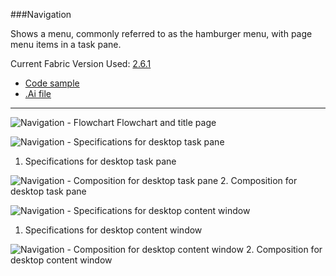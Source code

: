 ###Navigation

Shows a menu, commonly referred to as the hamburger menu, with page menu items in a task pane. 

Current Fabric Version Used: [2.6.1](https://github.com/OfficeDev/office-ui-fabric-core/releases/tag/2.6.1)

* [Code sample](https://github.com/OfficeDev/Office-Add-in-UX-Design-Patterns-Code/tree/master/templates/navigation/navigation)
* [.Ai file](https://github.com/OfficeDev/Office-Add-in-UX-Design-Patterns/blob/master/Patterns/Source%20Files/Navigation.ai?raw=true)

***
![Navigation - Flowchart](https://raw.githubusercontent.com/OfficeDev/Office-Add-in-UX-Design-Patterns/master/Patterns/Assets/Navigation/Navigation_Title%20Page.png)
Flowchart and title page

![Navigation - Specifications for desktop task pane](https://raw.githubusercontent.com/OfficeDev/Office-Add-in-UX-Design-Patterns/master/Patterns/Assets/Navigation/Navigation_Desktop%20Task%20Pane%20Callouts.png)
1. Specifications for desktop task pane 


![Navigation - Composition for desktop task pane](https://raw.githubusercontent.com/OfficeDev/Office-Add-in-UX-Design-Patterns/master/Patterns/Assets/Navigation/Navigation_Desktop%20Task%20Pane.png)
2. Composition for desktop task pane 


![Navigation - Specifications for desktop content window](https://raw.githubusercontent.com/OfficeDev/Office-Add-in-UX-Design-Patterns/master/Patterns/Assets/Navigation/Navigation_Desktop%20Content%20Window%20Callouts.png)
1. Specifications for desktop content window


![Navigation - Composition for desktop content window](https://raw.githubusercontent.com/OfficeDev/Office-Add-in-UX-Design-Patterns/master/Patterns/Assets/Navigation/Navigation_Desktop%20Content%20Window.png)
2. Composition for desktop content window

